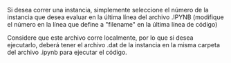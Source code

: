 Si desea correr una instancia, simplemente seleccione el número de la instancia que desea evaluar en la última línea del archivo .IPYNB
(modifique el número en la línea que define a "filename" en la última línea de código)

Considere que este archivo corre localmente, por lo que si desea ejecutarlo, deberá tener el archivo .dat de la instancia en la misma carpeta del archivo .ipynb para ejecutar el código.
